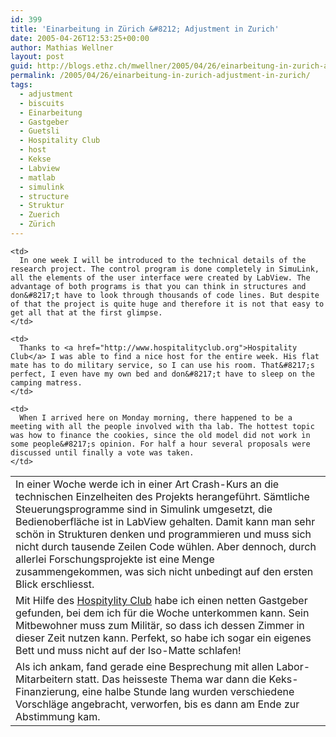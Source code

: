 ```yaml
---
id: 399
title: 'Einarbeitung in Zürich &#8212; Adjustment in Zurich'
date: 2005-04-26T12:53:25+00:00
author: Mathias Wellner
layout: post
guid: http://blogs.ethz.ch/mwellner/2005/04/26/einarbeitung-in-zurich-adjustment-in-zurich/
permalink: /2005/04/26/einarbeitung-in-zurich-adjustment-in-zurich/
tags:
  - adjustment
  - biscuits
  - Einarbeitung
  - Gastgeber
  - Guetsli
  - Hospitality Club
  - host
  - Kekse
  - Labview
  - matlab
  - simulink
  - structure
  - Struktur
  - Zuerich
  - Zürich
---
```

<table>
  <tr>
    <td>
      In einer Woche werde ich in einer Art Crash-Kurs an die technischen Einzelheiten des Projekts herangeführt. Sämtliche Steuerungsprogramme sind in Simulink umgesetzt, die Bedienoberfläche ist in LabView gehalten. Damit kann man sehr schön in Strukturen denken und programmieren und muss sich nicht durch tausende Zeilen Code wühlen. Aber dennoch, durch allerlei Forschungsprojekte ist eine Menge zusammengekommen, was sich nicht unbedingt auf den ersten Blick erschliesst.
    </td>
    
    <td>
      In one week I will be introduced to the technical details of the research project. The control program is done completely in SimuLink, all the elements of the user interface were created by LabView. The advantage of both programs is that you can think in structures and don&#8217;t have to look through thousands of code lines. But despite of that the project is quite huge and therefore it is not that easy to get all that at the first glimpse.
    </td>
  </tr>
  
  <tr>
    <td>
      Mit Hilfe des <a href="http://www.hospitalityclub.org">Hospitylity Club</a> habe ich einen netten Gastgeber gefunden, bei dem ich für die Woche unterkommen kann. Sein Mitbewohner muss zum Militär, so dass ich dessen Zimmer in dieser Zeit nutzen kann. Perfekt, so habe ich sogar ein eigenes Bett und muss nicht auf der Iso-Matte schlafen!
    </td>
    
    <td>
      Thanks to <a href="http://www.hospitalityclub.org">Hospitality Club</a> I was able to find a nice host for the entire week. His flat mate has to do military service, so I can use his room. That&#8217;s perfect, I even have my own bed and don&#8217;t have to sleep on the camping matress.
    </td>
  </tr>
  
  <tr>
    <td>
      Als ich ankam, fand gerade eine Besprechung mit allen Labor-Mitarbeitern statt. Das heisseste Thema war dann die Keks-Finanzierung, eine halbe Stunde lang wurden verschiedene Vorschläge angebracht, verworfen, bis es dann am Ende zur Abstimmung kam.
    </td>
    
    <td>
      When I arrived here on Monday morning, there happened to be a meeting with all the people involved with tha lab. The hottest topic was how to finance the cookies, since the old model did not work in some people&#8217;s opinion. For half a hour several proposals were discussed until finally a vote was taken.
    </td>
  </tr>
</table>